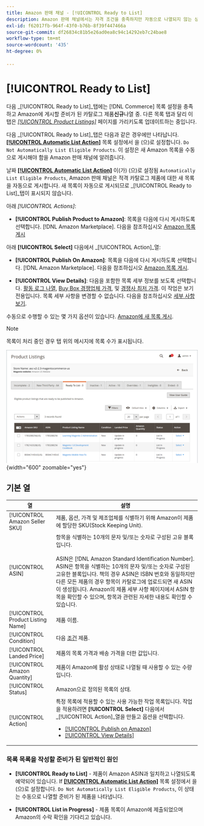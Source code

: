 ```yaml
---
title: Amazon 판매 채널 - [!UICONTROL Ready to List]
description: Amazon 판매 채널에서는 자격 조건을 충족하지만 자동으로 나열되지 않는 상거래 제품을 검토할 수 있도록 목록 준비 탭을 제공합니다.
exl-id: f62017fb-964f-43f0-b76b-8f39f447466a
source-git-commit: df26834c81b5e26ad0ea8c94c14292eb7c24bae8
workflow-type: tm+mt
source-wordcount: '435'
ht-degree: 0%

---
```


# [!UICONTROL Ready to List]

다음 _[!UICONTROL Ready to List]_탭에는 [!DNL Commerce] 목록 설정을 충족하고 Amazon에 게시할 준비가 된 카탈로그 제품&#x200B;**신규**나열 중. 다른 목록 탭과 달리 이 탭은 [_[!UICONTROL Product Listings]_](./managing-product-listings.md) 페이지를 가리키도록 업데이트하는 중입니다.

다음 _[!UICONTROL Ready to List]_탭은 다음과 같은 경우에만 나타납니다. [**[!UICONTROL Automatic List Action]**](./product-listing-actions.md) 목록 설정에서 을 (으)로 설정합니다. `Do Not Automatically List Eligible Products`. 이 설정은 새 Amazon 목록을 수동으로 게시해야 함을 Amazon 판매 채널에 알려줍니다.

날짜 [**[!UICONTROL Automatic List Action]**](./product-listing-actions.md) 이(가) (으)로 설정됨 `Automatically List Eligible Products`, Amazon 판매 채널은 적격 카탈로그 제품에 대한 새 목록을 자동으로 게시합니다. 새 목록이 자동으로 게시되므로 _[!UICONTROL Ready to List]_탭이 표시되지 않습니다.

아래 _[!UICONTROL Actions]_:

- **[!UICONTROL Publish Product to Amazon]**: 목록을 다음에 다시 게시하도록 선택합니다. [!DNL Amazon Marketplace]. 다음을 참조하십시오 [Amazon 목록 게시](./publish-listings-manually.md)

아래 **[!UICONTROL Select]** 다음에서 _[!UICONTROL Action]_열:

- **[!UICONTROL Publish On Amazon]**: 목록을 다음에 다시 게시하도록 선택합니다. [!DNL Amazon Marketplace]. 다음을 참조하십시오 [Amazon 목록 게시](./publish-listings-manually.md).

- **[!UICONTROL View Details]**: 다음을 포함한 목록 세부 정보를 보도록 선택합니다. [활동 로그 나열](./product-listing-details.md#listing-activity-log), [Buy Box 경쟁업체 가격](./product-listing-details.md#buy-box-competitor-pricing), 및 [경쟁사 최저 가격](./product-listing-details.md#lowest-competitor-pricing). 이 작업은 보기 전용입니다. 목록 세부 사항을 변경할 수 없습니다. 다음을 참조하십시오 [세부 사항 보기](./product-listing-details.md).

수동으로 수행할 수 있는 몇 가지 옵션이 있습니다. [Amazon에 새 목록 게시](./publish-listings-manually.md).

>[!NOTE]
>목록이 처리 중인 경우 탭 위의 메시지에 목록 수가 표시됩니다.

![나열 준비 완료](assets/amazon-ready-to-list.png){width="600" zoomable="yes"}

## 기본 열

| 열 | 설명 |
|---|---|
| [!UICONTROL Amazon Seller SKU] | 제품, 옵션, 가격 및 제조업체를 식별하기 위해 Amazon이 제품에 할당한 SKU(Stock Keeping Unit). |
| [!UICONTROL ASIN] | 항목을 식별하는 10개의 문자 및/또는 숫자로 구성된 고유 블록입니다.<br><br>ASIN은 [!DNL Amazon Standard Identification Number]. ASIN은 항목을 식별하는 10개의 문자 및/또는 숫자로 구성된 고유한 블록입니다. 책의 경우 ASIN은 ISBN 번호와 동일하지만 다른 모든 제품의 경우 항목이 카탈로그에 업로드되면 새 ASIN이 생성됩니다. Amazon의 제품 세부 사항 페이지에서 ASIN 항목을 확인할 수 있으며, 항목과 관련된 자세한 내용도 확인할 수 있습니다. |
| [!UICONTROL Product Listing Name] | 제품 이름. |
| [!UICONTROL Condition] | 다음 [조건](./product-listing-condition.md) 제품. |
| [!UICONTROL Landed Price] | 제품의 목록 가격과 배송 가격을 더한 값입니다. |
| [!UICONTROL Amazon Quantity] | 제품이 Amazon에 활성 상태로 나열될 때 사용할 수 있는 수량입니다. |
| [!UICONTROL Status] | Amazon으로 정의된 목록의 상태. |
| [!UICONTROL Action] | 특정 목록에 적용할 수 있는 사용 가능한 작업 목록입니다. 작업을 적용하려면 **[!UICONTROL Select]** 다음에서 _[!UICONTROL Action]_열을 만들고 옵션을 선택합니다.<ul><li>[[!UICONTROL Publish on Amazon]](./publish-listings-manually.md)</li><li>[[!UICONTROL View Details]](./product-listing-details.md)</li></ul> |

### 목록 목록을 작성할 준비가 된 일반적인 원인

- **[!UICONTROL Ready to List]** - 제품이 Amazon ASIN과 일치하고 나열되도록 예약되어 있습니다. If [**[!UICONTROL Automatic List Action]**](./product-listing-actions.md) 목록 설정에서 을 (으)로 설정합니다. `Do Not Automatically List Eligible Products`, 이 상태는 수동으로 나열할 준비가 된 제품을 나타냅니다.

- **[!UICONTROL List in Progress]** - 제품 목록이 Amazon에 제출되었으며 Amazon의 수락 확인을 기다리고 있습니다.
